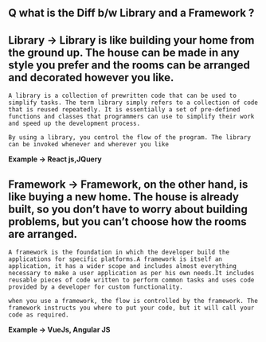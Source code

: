 
## Q what is the Diff b/w Library and a Framework ?

## Library -> Library is like building your home from the ground up. The house can be made in any style you prefer and the rooms can be arranged and decorated however you like.

    A library is a collection of prewritten code that can be used to simplify tasks. The term library simply refers to a collection of code that is reused repeatedly. It is essentially a set of pre-defined functions and classes that programmers can use to simplify their work and speed up the development process.

`By using a library, you control the flow of the program. The library can be invoked whenever and wherever you like`

**Example -> React js,JQuery**

## Framework -> Framework, on the other hand, is like buying a new home. The house is already built, so you don’t have to worry about building problems, but you can’t choose how the rooms are arranged.

    A framework is the foundation in which the developer build the applications for specific platforms.A framework is itself an application, it has a wider scope and includes almost everything necessary to make a user application as per his own needs.It includes reusable pieces of code written to perform common tasks and uses code provided by a developer for custom functionality.
`when you use a framework, the flow is controlled by the framework. The framework instructs you where to put your code, but it will call your code as required.`

**Example -> VueJs, Angular JS**